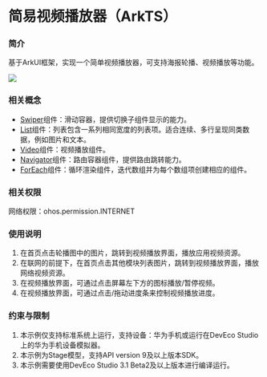 # 简易视频播放器（ArkTS）

### 简介

基于ArkUI框架，实现一个简单视频播放器，可支持海报轮播、视频播放等功能。

![](screenshots/video.gif)

### 相关概念

- [Swiper](https://developer.harmonyos.com/cn/docs/documentation/doc-references/ts-container-swiper-0000001333321221)组件：滑动容器，提供切换子组件显示的能力。
- [List](https://developer.harmonyos.com/cn/docs/documentation/doc-references/ts-container-list-0000001333800573)组件：列表包含一系列相同宽度的列表项。适合连续、多行呈现同类数据，例如图片和文本。
- [Video](https://developer.harmonyos.com/cn/docs/documentation/doc-references/ts-media-components-video-0000001333641101)组件：视频播放组件。
- [Navigator](https://developer.harmonyos.com/cn/docs/documentation/doc-references/ts-container-navigator-0000001333321217)组件：路由容器组件，提供路由跳转能力。
- [ForEach](https://developer.harmonyos.com/cn/docs/documentation/doc-guides/ets-rendering-control-0000001149698611)组件：循环渲染组件，迭代数组并为每个数组项创建相应的组件。

### 相关权限

网络权限：ohos.permission.INTERNET

### 使用说明

1. 在首页点击轮播图中的图片，跳转到视频播放界面，播放应用视频资源。
2. 在联网的前提下，在首页点击其他模块列表图片，跳转到视频播放界面，播放网络视频资源。
3. 在视频播放界面，可通过点击屏幕左下方的图标播放/暂停视频。
4. 在视频播放界面，可通过点击/拖动进度条来控制视频播放进度。


### 约束与限制

1. 本示例仅支持标准系统上运行，支持设备：华为手机或运行在DevEco Studio上的华为手机设备模拟器。
2. 本示例为Stage模型，支持API version 9及以上版本SDK。
3. 本示例需要使用DevEco Studio 3.1 Beta2及以上版本进行编译运行。

